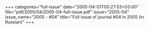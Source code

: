 +++
categories="full-issue"
date="2005-04-01T00:27:53+03:00"
file="pdf/2005/04/2005-04-full-issue.pdf"
issue="2005-04"
issue_name="2005 - #04"
title="Full issue of journal #04 in 2005 (in Russian)"
+++